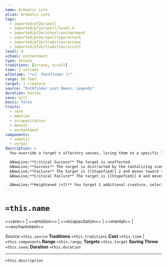 ```yaml
---
name: Aromatic Lure
alias: Aromatic Lure
tags:
  - imported/pf2e/spell
  - imported/pf2e/spell/level_4
  - imported/pf2e/school/enchantment
  - imported/pf2e/spelltype/attack
  - imported/pf2e/tradition/arcane
  - imported/pf2e/tradition/occult
level: 4
school: enchantment
type: attack
traditions: [arcane, occult]
time: 2 actions
pf2etime: "*⬺{ .Pathfinder }*"
range: 60 feet
target: 1 creature
source: "Pathfinder Lost Omens: Legends"
duration: Varies
save: will
basic: false
traits:
  - rare
  - emotion
  - incapacitation
  - mental
  - enchantment
components:
  - somatic
  - verbal
description: >
  You override a target's olfactory senses, luring them to a specific location through tantalizing false scents. Select a single square within range that is not hazardous or occupied by a creature. The target is drawn to the selected location, becoming euphoric upon arrival. The target must attempt a Will save.

  &NewLine;**Critical Success** The target is unaffected.
  &NewLine;**Success** The target is distracted by the tantalizing scents, becoming [[Stupefied]] 1 for 1 round.
  &NewLine;**Failure** The target is [[Stupefied]] 2 and moves toward the selected location via the most direct route possible for 1 round, bypassing any obvious hazards and enemies in the way.
  &NewLine;**Critical Failure** The target is [[Stupefied]] 4 and moves to the selected location via the most direct route possible for 1 round, bypassing any obvious hazards and enemies in the way. If the creature reaches the destination, it must remain in that location for 1d4 rounds but can otherwise act normally.

  &NewLine;**Heightened (+2)** You target 1 additional creature, selecting a different square within range as their destination.
---
```

# `=this.name`
==rare== | ==emotion== | ==incapacitation== | ==mental== | ==enchantment==

*Source* `=this.source`
**Traditions** `=this.traditions`
**Cast** `=this.time` | `=this.components`
**Range** `=this.range`; **Targets** `=this.target`
**Saving Throw** `=this.save`; **Duration** `=this.duration`

***
`=this.description`